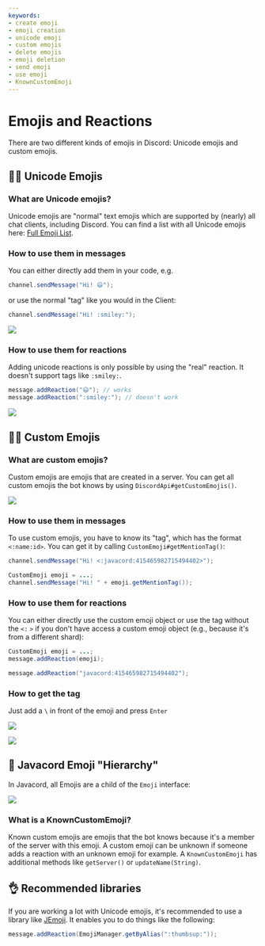 ```yaml
---
keywords:
- create emoji
- emoji creation
- unicode emoji
- custom emojis
- delete emojis
- emoji deletion
- send emoji
- use emoji
- KnownCustomEmoji
---
```

# Emojis and Reactions

There are two different kinds of emojis in Discord: Unicode emojis and custom emojis.

## :biking_man: Unicode Emojis

### What are Unicode emojis?

Unicode emojis are "normal" text emojis which are supported by (nearly) all chat clients, including Discord. You can find a list with all Unicode emojis here: [Full Emoji List](https://unicode.org/emoji/charts/full-emoji-list.html).

### How to use them in messages

You can either directly add them in your code, e.g.
```java
channel.sendMessage("Hi! 😃");
```
or use the normal "tag" like you would in the Client:
```java
channel.sendMessage("Hi! :smiley:");
```
![](https://i.imgur.com/VBiTPq5.png)

### How to use them for reactions

Adding unicode reactions is only possible by using the "real" reaction. It doesn't support tags like `:smiley:`.
```java
message.addReaction("😃"); // works
message.addReaction(":smiley:"); // doesn't work
```
![](https://i.imgur.com/Wpp8PNz.png)

## :woman_cartwheeling: Custom Emojis

### What are custom emojis?

Custom emojis are emojis that are created in a server. You can get all custom emojis the bot knows by using `DiscordApi#getCustomEmojis()`.

![](https://i.imgur.com/5tb3Kxu.png)

### How to use them in messages

To use custom emojis, you have to know its "tag", which has the format `<:name:id>`. You can get it by calling `CustomEmoji#getMentionTag()`:
```java
channel.sendMessage("Hi! <:javacord:415465982715494402>");
```
```java
CustomEmoji emoji = ...;
channel.sendMessage("Hi! " + emoji.getMentionTag());
```

### How to use them for reactions

You can either directly use the custom emoji object or use the tag without the `<:` `>` if you don't have access a custom emoji object (e.g., because it's from a different shard):

```java
CustomEmoji emoji = ...;
message.addReaction(emoji);
```
```java
message.addReaction("javacord:415465982715494402");
```

### How to get the tag

Just add a `\` in front of the emoji and press `Enter`

![](https://i.imgur.com/9L1WyFm.gif)

![](https://i.imgur.com/4WTGo7F.png)

## :crown: Javacord Emoji "Hierarchy"

In Javacord, all Emojis are a child of the `Emoji` interface:

![](https://i.imgur.com/YtMKqXe.png)

### What is a KnownCustomEmoji?

Known custom emojis are emojis that the bot knows because it's a member of the server with this emoji. A custom emoji can be unknown if someone adds a reaction with an unknown emoji for example. A `KnownCustomEmoji` has additional methods like `getServer()` or `updateName(String)`.

## :ok_hand: Recommended libraries

If you are working a lot with Unicode emojis, it's recommended to use a library like [JEmoji](https://github.com/felldo/JEmoji). It enables you to do things like the following:
```java
message.addReaction(EmojiManager.getByAlias(":thumbsup:"));
```